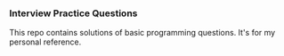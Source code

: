 ### Interview Practice Questions

This repo contains solutions of basic programming questions. It's for my personal reference. 
